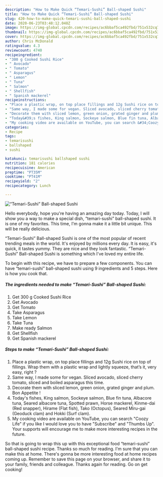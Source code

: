 ```yaml
---
description: "How to Make Quick “Temari-Sushi” Ball-shaped Sushi"
title: "How to Make Quick “Temari-Sushi” Ball-shaped Sushi"
slug: 420-how-to-make-quick-temari-sushi-ball-shaped-sushi
date: 2020-06-23T03:48:12.048Z
image: https://img-global.cpcdn.com/recipes/ac6bbaf5ca492fbd/751x532cq70/temari-sushi-ball-shaped-sushi-recipe-main-photo.jpg
thumbnail: https://img-global.cpcdn.com/recipes/ac6bbaf5ca492fbd/751x532cq70/temari-sushi-ball-shaped-sushi-recipe-main-photo.jpg
cover: https://img-global.cpcdn.com/recipes/ac6bbaf5ca492fbd/751x532cq70/temari-sushi-ball-shaped-sushi-recipe-main-photo.jpg
author: Chris McDonald
ratingvalue: 4.3
reviewcount: 4740
recipeingredient:
- "300 g Cooked Sushi Rice"
- " Avocado"
- " Tomato"
- " Asparagus"
- " Lemon"
- " Tuna"
- " Salmon"
- " Shellfish"
- " Spanish mackerel"
recipeinstructions:
- "Place a plastic wrap, on top place fillings and 12g Sushi rice on top of fillings. Wrap them with a plastic wrap and lightly squeeze, that’s it, very easy, right ?"
- "Same way, I made some for vegan. Sliced avocado, sliced cherry tomato, sliced and boiled asparagus this time."
- "Decorate them with sliced lemon, green onion, grated ginger and plum. Bon Appetite !"
- "Today&#39;s fishes, King salmon, Sockeye salmon, Blue fin tuna, Albacore tuna, Seared albacore tuna, Spotted prawn, Horse mackerel, Kinme-dai (Red snapper), Hirame (Flat fish), Tako (Octopus), Seared Miru-gai (Geoduck clam) and Hokki (Surf clam)."
- "My cooking video are available on YouTube, you can search &#34;Coozy Life&#34; if you like I would love you to have &#34;Subscribe&#34; and &#34;Thumbs Up&#34;. Your supports will encourage me to make more interesting recipes in the future."
categories:
- Recipe
tags:
- temarisushi
- ballshaped
- sushi

katakunci: temarisushi ballshaped sushi 
nutrition: 181 calories
recipecuisine: American
preptime: "PT35M"
cooktime: "PT41M"
recipeyield: "2"
recipecategory: Lunch

---
```



![“Temari-Sushi” Ball-shaped Sushi](https://img-global.cpcdn.com/recipes/ac6bbaf5ca492fbd/751x532cq70/temari-sushi-ball-shaped-sushi-recipe-main-photo.jpg)

Hello everybody, hope you're having an amazing day today. Today, I will show you a way to make a special dish, “temari-sushi” ball-shaped sushi. It is one of my favorites. This time, I'm gonna make it a little bit unique. This will be really delicious.

“Temari-Sushi” Ball-shaped Sushi is one of the most popular of recent trending meals in the world. It's enjoyed by millions every day. It is easy, it's quick, it tastes yummy. They are nice and they look fantastic. “Temari-Sushi” Ball-shaped Sushi is something which I've loved my entire life.




To begin with this recipe, we have to prepare a few components. You can have “temari-sushi” ball-shaped sushi using 9 ingredients and 5 steps. Here is how you cook that.

<!--inarticleads1-->

##### The ingredients needed to make “Temari-Sushi” Ball-shaped Sushi:

1. Get 300 g Cooked Sushi Rice
1. Get  Avocado
1. Get  Tomato
1. Take  Asparagus
1. Take  Lemon
1. Take  Tuna
1. Make ready  Salmon
1. Get  Shellfish
1. Get  Spanish mackerel




<!--inarticleads2-->

##### Steps to make “Temari-Sushi” Ball-shaped Sushi:

1. Place a plastic wrap, on top place fillings and 12g Sushi rice on top of fillings. Wrap them with a plastic wrap and lightly squeeze, that’s it, very easy, right ?
1. Same way, I made some for vegan. Sliced avocado, sliced cherry tomato, sliced and boiled asparagus this time.
1. Decorate them with sliced lemon, green onion, grated ginger and plum. Bon Appetite !
1. Today&#39;s fishes, King salmon, Sockeye salmon, Blue fin tuna, Albacore tuna, Seared albacore tuna, Spotted prawn, Horse mackerel, Kinme-dai (Red snapper), Hirame (Flat fish), Tako (Octopus), Seared Miru-gai (Geoduck clam) and Hokki (Surf clam).
1. My cooking video are available on YouTube, you can search &#34;Coozy Life&#34; if you like I would love you to have &#34;Subscribe&#34; and &#34;Thumbs Up&#34;. Your supports will encourage me to make more interesting recipes in the future.




So that is going to wrap this up with this exceptional food “temari-sushi” ball-shaped sushi recipe. Thanks so much for reading. I'm sure that you can make this at home. There's gonna be more interesting food at home recipes coming up. Remember to save this page on your browser, and share it to your family, friends and colleague. Thanks again for reading. Go on get cooking!
